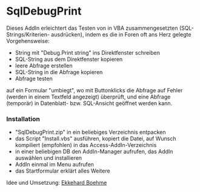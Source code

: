 # SqlDebugPrint


Dieses AddIn erleichtert das Testen von in VBA zusammengesetzten (SQL-Strings/Kriterien-
ausdrücken), indem es die in Foren oft ans Herz gelegte Vorgehensweise:

 - String mit "Debug.Print string" ins Direktfenster schreiben
 - SQL-String aus dem Direktfenster kopieren
 - leere Abfrage erstellen
 - SQL-String in die Abfrage kopieren
 - Abfrage testen

auf ein Formular "umbiegt", wo mit Buttonklicks die Abfrage auf Fehler (werden in einem 
Textfeld angezeigt) überprüft, und eine Abfrage (temporär) in Datenblatt- bzw. SQL-Ansicht 
geöffnet werden kann.

### Installation
 - "SqlDebugPrint.zip" in ein beliebiges Verzeichnis entpacken
 - das Script "Install.vbs" ausführen, kopiert die Datei, auf Wunsch kompiliert (empfohlen)
   in das Access-AddIn-Verzeichnis
 - in einer beliebigen DB den AddIn-Manager aufrufen, das AddIn auswählen und installieren
 - AddIn einmal im Menu aufrufen
 - das Startformular erklärt alles Weitere

Idee und Umsetzung: [Ekkehard Boehme](https://github.com/EkkehardBoehme)
